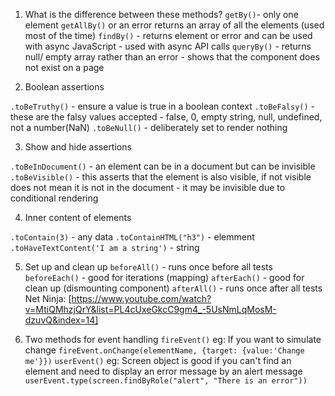 1. What is the difference between these methods?
   `getBy()`- only one element `getAllBy()` or an error returns an array of all the elements (used most of the time)
   `findBy()` - returns element or error and can be used with async JavaScript - used with async API calls
   `queryBy()` - returns null/ empty array rather than an error - shows that the component does not exist on a page

2. Boolean assertions

`.toBeTruthy()` - ensure a value is true in a boolean context
`.toBeFalsy()` - these are the falsy values accepted - false, 0, empty string, null, undefined, not a number(NaN)
`.toBeNull()` - deliberately set to render nothing

3. Show and hide assertions

`.toBeInDocument()` - an element can be in a document but can be invisible
`.toBeVisible()` - this asserts that the element is also visible, if not visible does not mean it is not in the document - it may be invisible due to conditional rendering

4. Inner content of elements

`.toContain(3)` - any data
`.toContainHTML("h3")` - elemment
`.toHaveTextContent('I am a string')` - string

5. Set up and clean up
   `beforeAll()` - runs once before all tests
   `beforeEach()` - good for iterations (mapping)
   `afterEach()` - good for clean up (dismounting component)
   `afterAll()` - runs once after all tests
   Net Ninja: [https://www.youtube.com/watch?v=MtiQMhzjQrY&list=PL4cUxeGkcC9gm4_-5UsNmLqMosM-dzuvQ&index=14]

6. Two methods for event handling
   `fireEvent()`
   eg: If you want to simulate change `fireEvent.onChange(elementName, {target: {value:'Change me'}})`
   `userEvent()`
   eg: Screen object is good if you can't find an element and need to display an error message by an alert message `userEvent.type(screen.findByRole("alert", "There is an error"))`
